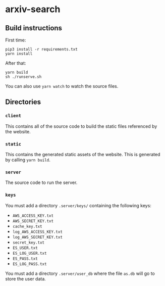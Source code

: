 # arxiv-search

## Build instructions

First time:
```
pip3 install -r requirements.txt
yarn install
```
After that:
```
yarn build
sh ./runserve.sh
```

You can also use `yarn watch` to watch the source files.

## Directories

### `client`

This contains all of the source code to build the static files referenced by the website.

### `static`

This contains the generated static assets of the website. This is generated by calling `yarn build`.

### `server`

The source code to run the server.

### `keys`

You must add a directory `.server/keys/` containing the following keys:
- `AWS_ACCESS_KEY.txt`
- `AWS_SECRET_KEY.txt`
- `cache_key.txt`
- `log_AWS_ACCESS_KEY.txt`
- `log_AWS_SECRET_KEY.txt`
- `secret_key.txt`
- `ES_USER.txt`
- `ES_LOG_USER.txt`
- `ES_PASS.txt`
- `ES_LOG_PASS.txt`

You must add a directory `.server/user_db` where the file `as.db` will go to store the user data.